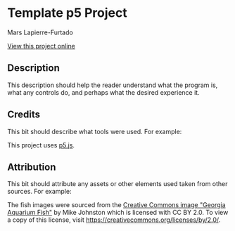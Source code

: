 # Template p5 Project

Mars Lapierre-Furtado

[View this project online](https://marslf.github.io/cart253/Assignment/variationJam/)

## Description

This description should help the reader understand what the program is, what any controls do, and perhaps what the desired experience it.

## Credits

This bit should describe what tools were used. For example:

This project uses [p5.js](https://p5js.org).

## Attribution

This bit should attribute any assets or other elements used taken from other sources. For example:

The fish images were sourced from the [Creative Commons image "Georgia Aquarium Fish"](https://search.creativecommons.org/photos/96f6f770-eac1-488c-8abb-16bee7bcc874) by Mike Johnston which is licensed with CC BY 2.0. To view a copy of this license, visit https://creativecommons.org/licenses/by/2.0/.
